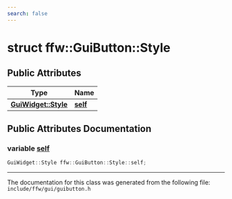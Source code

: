 ```yaml
---
search: false
---
```


# struct ffw::GuiButton::Style

## Public Attributes

|Type|Name|
|-----|-----|
|**[GuiWidget::Style](structffw_1_1_gui_widget_1_1_style.md)**|[**self**](structffw_1_1_gui_button_1_1_style.md#1a0db6f624849c54f1398f953ff1b496f2)|


## Public Attributes Documentation

### variable <a id="1a0db6f624849c54f1398f953ff1b496f2" href="#1a0db6f624849c54f1398f953ff1b496f2">self</a>

```cpp
GuiWidget::Style ffw::GuiButton::Style::self;
```





----------------------------------------
The documentation for this class was generated from the following file: `include/ffw/gui/guibutton.h`
